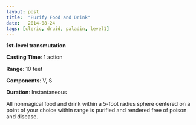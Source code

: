 ```yaml
---
layout: post
title:  "Purify Food and Drink"
date:   2014-08-24
tags: [cleric, druid, paladin, level1]
---
```


**1st-level transmutation**

**Casting Time**: 1 action

**Range**: 10 feet

**Components**: V, S

**Duration**: Instantaneous

All nonmagical food and drink within a 5-foot radius sphere centered on a point of your choice within range is purified and rendered free of poison and disease.